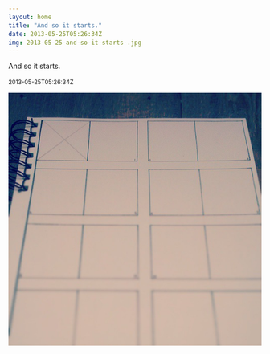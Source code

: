```yaml
---
layout: home
title: "And so it starts."
date: 2013-05-25T05:26:34Z
img: 2013-05-25-and-so-it-starts-.jpg
---
```


And so it starts.

<small>2013-05-25T05:26:34Z</small>

![And so it starts.](2013-05-25-and-so-it-starts-.jpg)
